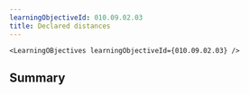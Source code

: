 ```yaml
---
learningObjectiveId: 010.09.02.03
title: Declared distances
---
```


```tsx eval
<LearningOBjectives learningObjectiveId={010.09.02.03} />
```

## Summary
